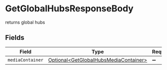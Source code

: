 # GetGlobalHubsResponseBody

returns global hubs


## Fields

| Field                                                                                            | Type                                                                                             | Required                                                                                         | Description                                                                                      |
| ------------------------------------------------------------------------------------------------ | ------------------------------------------------------------------------------------------------ | ------------------------------------------------------------------------------------------------ | ------------------------------------------------------------------------------------------------ |
| `mediaContainer`                                                                                 | [Optional\<GetGlobalHubsMediaContainer>](../../models/operations/GetGlobalHubsMediaContainer.md) | :heavy_minus_sign:                                                                               | N/A                                                                                              |